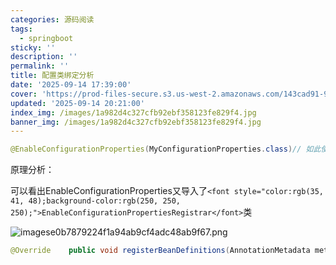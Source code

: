 ```yaml
---
categories: 源码阅读
tags:
  - springboot
sticky: ''
description: ''
permalink: ''
title: 配置类绑定分析
date: '2025-09-14 17:39:00'
cover: 'https://prod-files-secure.s3.us-west-2.amazonaws.com/143cad91-961b-48b0-82dc-78fbb6eb5abe/ff3563f9-4cf2-412e-8aca-00c713497398/wallhaven-ly9m12.jpg?X-Amz-Algorithm=AWS4-HMAC-SHA256&X-Amz-Content-Sha256=UNSIGNED-PAYLOAD&X-Amz-Credential=ASIAZI2LB466WSV6MYGC%2F20250915%2Fus-west-2%2Fs3%2Faws4_request&X-Amz-Date=20250915T085604Z&X-Amz-Expires=3600&X-Amz-Security-Token=IQoJb3JpZ2luX2VjEPj%2F%2F%2F%2F%2F%2F%2F%2F%2F%2FwEaCXVzLXdlc3QtMiJHMEUCIDHEwDi%2BJbHCY8FhpsvcwCfrKkQWVGoDWOJOh9nPRse6AiEAsrNQkx4YBKlz1LDmlCJGtFr27WjpqB%2FfgOJ6vOd66Nwq%2FwMIcRAAGgw2Mzc0MjMxODM4MDUiDNlPp9SpLmXHHjoVSyrcAxdqTdVruFbsjRIED8CdHw%2FqTEDxJo7sutGDnEY2Yi3wwvqYelQlGcrOSHg1%2FNCzHgYOl%2FFF8TyazkMjoVaCm4xDXJIqgeicM3hxxw6LQh%2BQH%2F9Qx40Q7%2BVw%2Bs4qdOmrF%2BrKM3%2BI4HW09ROlW8kkve6oy4g4ud%2BDnG8tqxbeReBeICGo984n7hFKH4A3tJJZUFgF3kefh4UgZRMhK1ts%2BAfsHDQ5q6c%2FOPuSjhQf7ySNdb3J9jEL7BCJvGYmkwMvX0vedHZsUVqznk4snfMvhjOU24pAgo0PXZhLGNANgAFsD9VedFzjrU2e0thZFIYoZx4NSohoD%2BrQXVc17xmycd0t16yOCwjb9UQObp6pm15nd48cZq8sgJDsqfYMFXDam6K1bPNQBfvDo%2BWPaTMnsXN9Z4Cu4JoInYMQxM82eAo6SOo5G%2BAE4vu%2BmLFIasqUnf4pJDmvjaiPVvTIWbQfrbr1WQYB69YWtRgdWbmPwf79OClZW8AmP9050a7tpoM%2BF%2FwwM984Y130Sdi4etMuIm69g0QOFiPQvhXihPNnMST0gp0G%2Fl%2FMyGAKwxod8%2B5Yp0NCkzCkkvVzXgyk1%2FnEQ7jsYEtkpWohczyPXwZqn%2BzICmFxW4JsWpCh0rcvMLWTn8YGOqUBpdavTBxjNR%2FohKL6fgbsGGlHilllFXyA35BgP9ce7Jrip6SE69hEb5D1EfVkiJ0Lih8pATFR1X8Rd02XHN%2FKEs78usgh4nQQJIsLVQVECnmJTLqJDewtPAQ8193UFbQt06YIlxos0hPNGY01NkMyyByoQY3QiFGWoPjLKLA3oXGhncDQy6s962vKXnatXkiL7VN0nCPvDznkUF1xvETPAfZ43AV6&X-Amz-Signature=b09ef8813406e9919c9452405040d0aaffd266ff270bb1dc3c245d6d0dbe6fd6&X-Amz-SignedHeaders=host&x-amz-checksum-mode=ENABLED&x-id=GetObject'
updated: '2025-09-14 20:21:00'
index_img: /images/1a982d4c327cfb92ebf358123fe829f4.jpg
banner_img: /images/1a982d4c327cfb92ebf358123fe829f4.jpg
---
```


```java
@EnableConfigurationProperties(MyConfigurationProperties.class)// 如此使用能直接从ioc注入配置类MyConfigurationProperties
```


原理分析：


可以看出EnableConfigurationProperties又导入了`<font style="color:rgb(35, 41, 48);background-color:rgb(250, 250, 250);">EnableConfigurationPropertiesRegistrar</font>`类


![imagese0b7879224f1a94ab9cf4adc48ab9f67.png](/images/193c239358115fbee000199aac50a4e1.png)


```java
@Override    public void registerBeanDefinitions(AnnotationMetadata metadata, BeanDefinitionRegistry registry) {        registerInfrastructureBeans(registry); //注册后置处理器        registerMethodValidationExcludeFilter(registry);//不知道干啥        ConfigurationPropertiesBeanRegistrar beanRegistrar = new ConfigurationPropertiesBeanRegistrar(registry);        getTypes(metadata).forEach(beanRegistrar::register);//把EnableConfigurationProperties上要扫描的配置类信息进行注册    }
```

